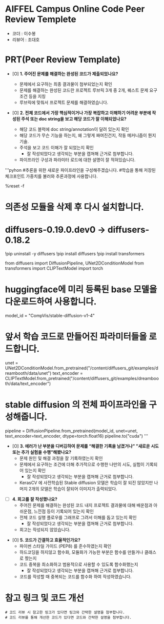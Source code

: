 # AIFFEL Campus Online Code Peer Review Templete
- 코더 : 이수봉
- 리뷰어 : 조대호


# PRT(Peer Review Template)
- [O]  **1. 주어진 문제를 해결하는 완성된 코드가 제출되었나요?**
    - 문제에서 요구하는 최종 결과물이 첨부되었는지 확인
    - 문제를 해결하는 완성된 코드란 프로젝트 루브릭 3개 중 2개, 
      퀘스트 문제 요구조건 등을 지칭
    - 루브릭에 맞춰서 프로젝트 문제를 해결하였습니다.
    
- [O]  **2. 전체 코드에서 가장 핵심적이거나 가장 복잡하고 이해하기 어려운 부분에 작성된 
  주석 또는 doc string을 보고 해당 코드가 잘 이해되었나요?**
    - 해당 코드 블럭에 doc string/annotation이 달려 있는지 확인
    - 해당 코드가 무슨 기능을 하는지, 왜 그렇게 짜여진건지, 작동 메커니즘이 뭔지 기술.
    - 주석을 보고 코드 이해가 잘 되었는지 확인
        - 잘 작성되었다고 생각되는 부분을 캡쳐해 근거로 첨부합니다.
    - 파이프라인 구성과 파라미터 로드에 대한 설명이 잘 적혀있습니다.

'''pyhon
#추론을 위한 새로운 파이프라인을 구성해주겠습니다.
#학습을 통해 저장된 체크포인트 가중치를 불러와 추론과정에 사용합니다.

%reset -f
# 의존성 모듈을 삭제 후 다시 설치합니다.
# diffusers-0.19.0.dev0 -> diffusers-0.18.2
!pip uninstall -y diffusers
!pip install diffusers
!pip install transformers

from diffusers import DiffusionPipeline, UNet2DConditionModel
from transformers import CLIPTextModel
import torch

# huggingface에 미리 등록된 base 모델을 다운로드하여 사용합니다.
model_id = "CompVis/stable-diffusion-v1-4"

# 앞서 학습 코드로 만들어진 파라미터들을 로드합니다.
unet = UNet2DConditionModel.from_pretrained("/content/diffusers_git/examples/dreambooth/data/unet")
text_encoder = CLIPTextModel.from_pretrained("/content/diffusers_git/examples/dreambooth/data/text_encoder")

# stable diffusion 의 전체 파이프라인을 구성해줍니다.
pipeline = DiffusionPipeline.from_pretrained(model_id, unet=unet, text_encoder=text_encoder, dtype=torch.float16)
pipeline.to("cuda")
'''

- [O]  **3. 에러가 난 부분을 디버깅하여 문제를 “해결한 기록을 남겼거나” 
  ”새로운 시도 또는 추가 실험을 수행”해봤나요?**
    - 문제 원인 및 해결 과정을 잘 기록하였는지 확인
    - 문제에서 요구하는 조건에 더해 추가적으로 수행한 나만의 시도, 
      실험이 기록되어 있는지 확인
        - 잘 작성되었다고 생각되는 부분을 캡쳐해 근거로 첨부합니다.
    - KerasCV 에 사전학습된 Stable diffusion 모델은 학습이 잘 되진 않았지만 나머지 2개의 모델은 학습이 잘되어 이미지가 출력되었다.
- [ ]  **4. 회고를 잘 작성했나요?**
    - 주어진 문제를 해결하는 완성된 코드 내지 프로젝트 결과물에 대해
    배운점과 아쉬운점, 느낀점 등이 기록되어 있는지 확인
    - 전체 코드 실행 플로우를 그래프로 그려서 이해를 돕고 있는지 확인
        - 잘 작성되었다고 생각되는 부분을 캡쳐해 근거로 첨부합니다.
    - 회고는 작성되지 않았습니다.
- [O]  **5. 코드가 간결하고 효율적인가요?**
    - 파이썬 스타일 가이드 (PEP8) 를 준수하였는지 확인
    - 하드코딩을 하지않고 함수화, 모듈화가 가능한 부분은 함수를 만들거나 클래스로 짰는지
    - 코드 중복을 최소화하고 범용적으로 사용할 수 있도록 함수화했는지
        - 잘 작성되었다고 생각되는 부분을 캡쳐해 근거로 첨부합니다.
    - 코드를 작성할 때 중복되는 코드를 함수화 하여 작성하였습니다.

# 참고 링크 및 코드 개선
```
# 코드 리뷰 시 참고한 링크가 있다면 링크와 간략한 설명을 첨부합니다.
# 코드 리뷰를 통해 개선한 코드가 있다면 코드와 간략한 설명을 첨부합니다.
```
